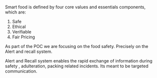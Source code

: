 
Smart food is defined by four core values and essentials components, which are: 
1) Safe
2) Ethical
3) Verifiable
4) Fair Pricing

As part of the POC we are focusing on the food safety. Precisely on the Alert and recall system.

Alert and Recall system enables the rapid exchange of information during safety , adulteration, packing related incidents. Its meant to be targeted communication.